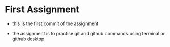 # First Assignment
- this is the first commit of the assignment

- the assignment is to practise git and github commands using terminal or github desktop